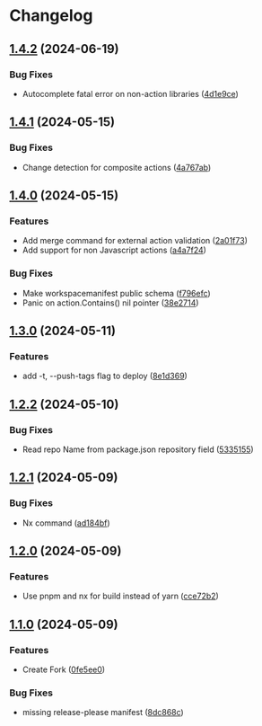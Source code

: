 # Changelog

## [1.4.2](https://github.com/vincenthsh/gamma/compare/v1.4.1...v1.4.2) (2024-06-19)


### Bug Fixes

* Autocomplete fatal error on non-action libraries ([4d1e9ce](https://github.com/vincenthsh/gamma/commit/4d1e9ce1be58363d9cd75c1ebbbd167aec5d909a))

## [1.4.1](https://github.com/vincenthsh/gamma/compare/v1.4.0...v1.4.1) (2024-05-15)


### Bug Fixes

* Change detection for composite actions ([4a767ab](https://github.com/vincenthsh/gamma/commit/4a767ab81dddd46b37db7d8a3139167e3db4a805))

## [1.4.0](https://github.com/vincenthsh/gamma/compare/v1.3.0...v1.4.0) (2024-05-15)


### Features

* Add merge command for external action validation ([2a01f73](https://github.com/vincenthsh/gamma/commit/2a01f73de7817f2c416dbe8120b7886bfd0157b2))
* Add support for non Javascript actions ([a4a7f24](https://github.com/vincenthsh/gamma/commit/a4a7f2481f67c6d26b58ffe6f9e7f773d2f4e341))


### Bug Fixes

* Make workspacemanifest public schema ([f796efc](https://github.com/vincenthsh/gamma/commit/f796efcc37e4979973c226975d6de156dce21467))
* Panic on action.Contains() nil pointer ([38e2714](https://github.com/vincenthsh/gamma/commit/38e2714b5c8652422c1b02737c657a37ac3f6976))

## [1.3.0](https://github.com/vincenthsh/gamma/compare/v1.2.2...v1.3.0) (2024-05-11)


### Features

* add -t, --push-tags flag to deploy ([8e1d369](https://github.com/vincenthsh/gamma/commit/8e1d3699ef4e708222e648db6c807c7a712f7a9e))

## [1.2.2](https://github.com/vincenthsh/gamma/compare/v1.2.1...v1.2.2) (2024-05-10)


### Bug Fixes

* Read repo Name from package.json repository field ([5335155](https://github.com/vincenthsh/gamma/commit/5335155a2b8f12b6388dd94d37c39ea402d69b5c))

## [1.2.1](https://github.com/vincenthsh/gamma/compare/v1.2.0...v1.2.1) (2024-05-09)


### Bug Fixes

* Nx command ([ad184bf](https://github.com/vincenthsh/gamma/commit/ad184bfd262eb335c6e2e5d2d7c7aa6187069b2b))

## [1.2.0](https://github.com/vincenthsh/gamma/compare/v1.1.0...v1.2.0) (2024-05-09)


### Features

* Use pnpm and nx for build instead of yarn ([cce72b2](https://github.com/vincenthsh/gamma/commit/cce72b24e29abb1722baba018d38f572b63d3269))

## [1.1.0](https://github.com/vincenthsh/gamma/compare/v1.0.1...v1.1.0) (2024-05-09)


### Features

* Create Fork ([0fe5ee0](https://github.com/vincenthsh/gamma/commit/0fe5ee0ce0cd0b2752c2add0c90c59a36a5e42d5))


### Bug Fixes

* missing release-please manifest ([8dc868c](https://github.com/vincenthsh/gamma/commit/8dc868cdcc844fcf99576a9d0640d3f7bd9e5a60))
